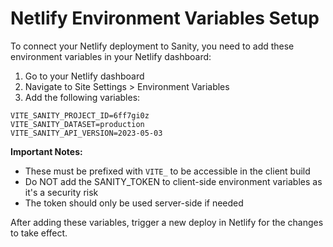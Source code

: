 # Netlify Environment Variables Setup

To connect your Netlify deployment to Sanity, you need to add these environment variables in your Netlify dashboard:

1. Go to your Netlify dashboard
2. Navigate to Site Settings > Environment Variables
3. Add the following variables:

```
VITE_SANITY_PROJECT_ID=6ff7gi0z
VITE_SANITY_DATASET=production
VITE_SANITY_API_VERSION=2023-05-03
```

**Important Notes:**
- These must be prefixed with `VITE_` to be accessible in the client build
- Do NOT add the SANITY_TOKEN to client-side environment variables as it's a security risk
- The token should only be used server-side if needed

After adding these variables, trigger a new deploy in Netlify for the changes to take effect.